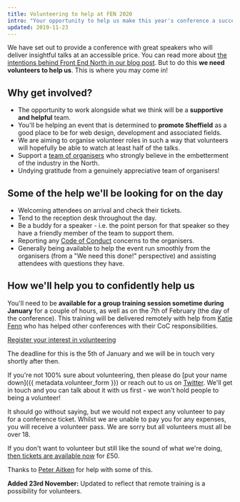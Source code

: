 ```yaml
---
title: Volunteering to help at FEN 2020
intro: "Your opportunity to help us make this year's conference a success."
updated: 2019-11-23
---
```

We have set out to provide a conference with great speakers who will deliver insightful talks at an accessible price. You can read more about [the intentions behind Front End North in our blog post](https://frontendnorth.com/blog/2019/10/rebooting-front-end-north/). But to do this **we need volunteers to help us**. This is where you may come in!


## Why get involved?

- The opportunity to work alongside what we think will be a **supportive and helpful** team.
- You'll be helping an event that is determined to **promote Sheffield** as a good place to be for web design, development and associated fields.
- We are aiming to organise volunteer roles in such a way that volunteers will hopefully be able to watch at least half of the talks.
- Support a [team of organisers](/blog/2019/10/rebooting-front-end-north/#meet-the-organisers) who strongly believe in the embetterment of the industry in the North.
- Undying gratitude from a genuinely appreciative team of organisers!


## Some of the help we'll be looking for on the day

- Welcoming attendees on arrival and check their tickets.
- Tend to the reception desk throughout the day.
- Be a buddy for a speaker - i.e. the point person for that speaker so they have a friendly member of the team to support them.
- Reporting any [Code of Conduct](/code-of-conduct/) concerns to the organisers.
- Generally being available to help the event run smoothly from the organisers (from a "We need this done!" perspective) and assisting attendees with questions they have.


## How we'll help you to confidently help us

You'll need to be **available for a group training session sometime during January** for a couple of hours, as well as on the 7th of February (the day of the conference). This training will be delivered remotely with help from [Katie Fenn](https://twitter.com/katie_fenn) who has helped other conferences with their CoC responsibilities.

<a href="{{ metadata.volunteer_form }}" class="c-button c-button--pop">Register your interest in volunteering</a>

The deadline for this is the 5th of January and we will be in touch very shortly after then.

If you're not 100% sure about volunteering, then please do [put your name down]({{ metadata.volunteer_form }}) or reach out to us on [Twitter](https://twitter.com/frontendnorth). We'll get in touch and you can talk about it with us first - we won't hold people to being a volunteer!

It should go without saying, but we would not expect any volunteer to pay for a conference ticket. Whilst we are unable to pay you for any expenses, you will receive a volunteer pass. We are sorry but all volunteers must all be over 18.

If you don't want to volunteer but still like the sound of what we're doing, [then tickets are available now](https://www.eventbrite.co.uk/e/front-end-north-conference-tickets-78898540659) for £50.

Thanks to [Peter Aitken](/speakers/peter-aitken/) for help with some of this.

**Added 23rd November:** Updated to reflect that remote training is a possibility for volunteers.
